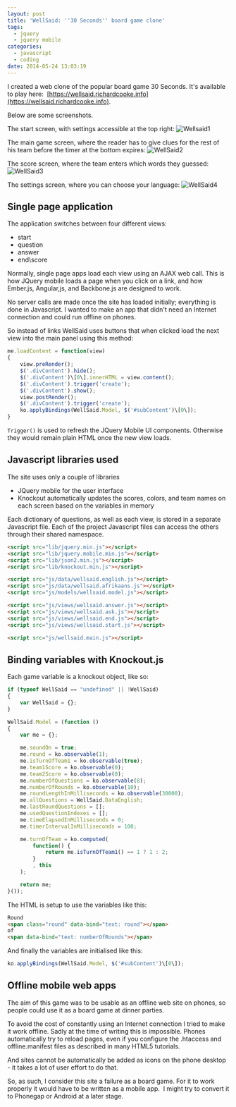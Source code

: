 ```yaml
---
layout: post
title: 'WellSaid: ''30 Seconds'' board game clone'
tags:
  - jquery
  - jquery mobile
categories:
  - javascript
  - coding
date: 2014-05-24 13:03:19
---
```


I created a web clone of the popular board game 30 Seconds. It's available to play here:  [https://wellsaid.richardcooke.info](https://wellsaid.richardcooke.info).

Below are some screenshots.

The start screen, with settings accessible at the top right:
![Wellsaid1](1.png)

The main game screen, where the reader has to give clues for the rest of his team before the timer at the bottom expires:
![WellSaid2](2.png)

The score screen, where the team enters which words they guessed:
![WellSaid3](3.png)

The settings screen, where you can choose your language:
![WellSaid4](4.png)

## Single page application
The application switches between four different views:

*   start
*   question
*   answer
*   end\\score

Normally, single page apps load each view using an AJAX web call. This is how JQuery mobile loads a page when you click on a link, and how Ember.js, Angular,js, and Backbone.js are designed to work. 

No server calls are made once the site has loaded initially; everything is done in Javascript. I wanted to make an app that didn't need an Internet connection and could run offline on phones. 

So instead of links WellSaid uses buttons that when clicked load the next view into the main panel using this method:

```js
me.loadContent = function(view)
{
	view.preRender();
	$('.divContent').hide();
	$('.divContent')\[0\].innerHTML = view.content();
	$('.divContent').trigger('create');
	$('.divContent').show();
	view.postRender();
	$('.divContent').trigger('create');
	ko.applyBindings(WellSaid.Model, $('#subContent')\[0\]);        
}
```

`Trigger()` is used to refresh the JQuery Mobile UI components. Otherwise they would remain plain HTML once the new view loads.

## Javascript libraries used
The site uses only a couple of libraries

*   JQuery mobile for the user interface
*   Knockout automatically updates the scores, colors, and team names on each screen based on the variables in memory

Each dictionary of questions, as well as each view, is stored in a separate Javascript file. Each of the project Javascript files can access the others through their shared namespace.

```html
<script src="lib/jquery.min.js"></script>
<script src="lib/jquery.mobile.min.js"></script>
<script src="lib/json2.min.js"></script>
<script src="lib/knockout.min.js"></script>

<script src="js/data/wellsaid.english.js"></script>
<script src="js/data/wellsaid.afrikaans.js"></script>
<script src="js/models/wellsaid.model.js"></script>

<script src="js/views/wellsaid.answer.js"></script>
<script src="js/views/wellsaid.ask.js"></script>
<script src="js/views/wellsaid.end.js"></script>
<script src="js/views/wellsaid.start.js"></script>

<script src="js/wellsaid.main.js"></script>
```

## Binding variables with Knockout.js
Each game variable is a knockout object, like so:

```js
if (typeof WellSaid == "undefined" || !WellSaid)
{
    var WellSaid = {};
}

WellSaid.Model = (function () 
{
    var me = {};

    me.soundOn = true;
    me.round = ko.observable(1);
    me.isTurnOfTeam1 = ko.observable(true);
    me.team1Score = ko.observable(0);
    me.team2Score = ko.observable(0);
    me.numberOfQuestions = ko.observable(8);
    me.numberOfRounds = ko.observable(10);
    me.roundLengthInMilliseconds = ko.observable(30000);
    me.allQuestions = WellSaid.DataEnglish;
    me.lastRoundQuestions = [];
    me.usedQuestionIndexes = [];
    me.timeElapsedInMilliseconds = 0;
    me.timerIntervalInMilliseconds = 100;

    me.turnOfTeam = ko.computed(
        function() {
            return me.isTurnOfTeam1() == 1 ? 1 : 2;
        }
        , this
    );

    return me;
}());
```

The HTML is setup to use the variables like this:

```html
Round 
<span class="round" data-bind="text: round"></span>
of
<span data-bind="text: numberOfRounds"></span>
```

And finally the variables are initialised like this:

```js
ko.applyBindings(WellSaid.Model, $('#subContent')\[0\]);
```

## Offline mobile web apps
The aim of this game was to be usable as an offline web site on phones, so people could use it as a board game at dinner parties.

To avoid the cost of constantly using an Internet connection I tried to make it work offline. Sadly at the time of writing this is impossible. Phones automatically try to reload pages, even if you configure the .htaccess and offline.manifest files as described in many HTML5 tutorials.

And sites cannot be automatically be added as icons on the phone desktop - it takes a lot of user effort to do that.

So, as such, I consider this site a failure as a board game. For it to work properly it would have to be written as a mobile app.  I might try to convert it to Phonegap or Android at a later stage.
